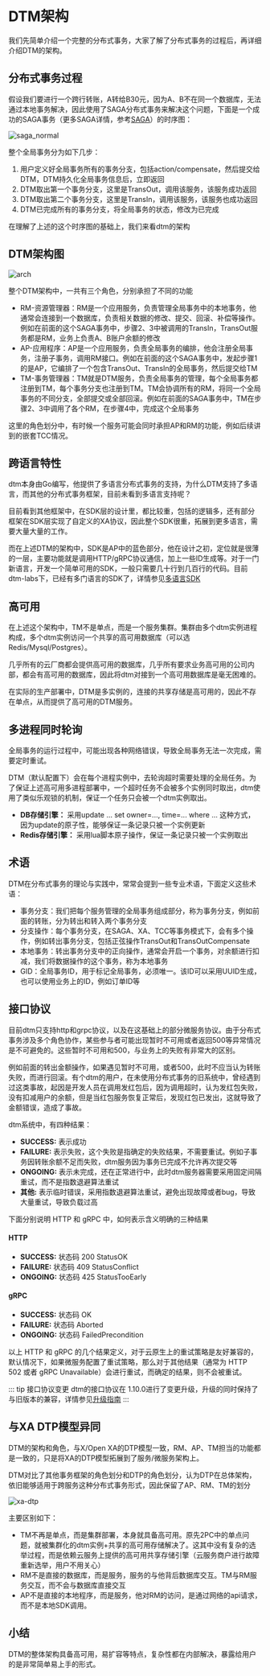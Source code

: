 # DTM架构

我们先简单介绍一个完整的分布式事务，大家了解了分布式事务的过程后，再详细介绍DTM的架构。

## 分布式事务过程

假设我们要进行一个跨行转账，A转给B30元，因为A、B不在同一个数据库，无法通过本地事务解决，因此使用了SAGA分布式事务来解决这个问题，下面是一个成功的SAGA事务（更多SAGA详情，参考[SAGA](./saga)）的时序图：

![saga_normal](../imgs/saga_normal.jpg)

整个全局事务分为如下几步：
1. 用户定义好全局事务所有的事务分支，包括action/compensate，然后提交给DTM，DTM持久化全局事务信息后，立即返回
2. DTM取出第一个事务分支，这里是TransOut，调用该服务，该服务成功返回
3. DTM取出第二个事务分支，这里是TransIn，调用该服务，该服务也成功返回
4. DTM已完成所有的事务分支，将全局事务的状态，修改为已完成

在理解了上述的这个时序图的基础上，我们来看dtm的架构

## DTM架构图
![arch](../imgs/arch.jpg)


整个DTM架构中，一共有三个角色，分别承担了不同的功能

- RM-资源管理器：RM是一个应用服务，负责管理全局事务中的本地事务，他通常会连接到一个数据库，负责相关数据的修改、提交、回滚、补偿等操作。例如在前面的这个SAGA事务中，步骤2、3中被调用的TransIn，TransOut服务都是RM，业务上负责A、B账户余额的修改
- AP-应用程序：AP是一个应用服务，负责全局事务的编排，他会注册全局事务，注册子事务，调用RM接口。例如在前面的这个SAGA事务中，发起步骤1的是AP，它编排了一个包含TransOut、TransIn的全局事务，然后提交给TM
- TM-事务管理器：TM就是DTM服务，负责全局事务的管理，每个全局事务都注册到TM，每个事务分支也注册到TM。TM会协调所有的RM，将同一个全局事务的不同分支，全部提交或全部回滚。例如在前面的SAGA事务中，TM在步骤2、3中调用了各个RM，在步骤4中，完成这个全局事务

这里的角色划分中，有时候一个服务可能会同时承担AP和RM的功能，例如后续讲到的嵌套TCC情况。

## 跨语言特性
dtm本身由Go编写，他提供了多语言分布式事务的支持，为什么DTM支持了多语言，而其他的分布式事务框架，目前未看到多语言支持呢？

目前看到其他框架中，在SDK层的设计里，都比较重，包括的逻辑多，还有部分框架在SDK层实现了自定义的XA协议，因此整个SDK很重，拓展到更多语言，需要大量大量的工作。

而在上述DTM的架构中，SDK是AP中的蓝色部分，他在设计之初，定位就是很薄的一层，主要功能就是调用HTTP/gRPC协议通信，加上一些ID生成等。对于一门新语言，开发一个简单可用的SDK，一般只需要几十行到几百行的代码。目前dtm-labs下，已经有多门语言的SDK了，详情参见[多语言SDK](../summary/code)

## 高可用
在上述这个架构中，TM不是单点，而是一个服务集群。集群由多个dtm实例进程构成，多个dtm实例访问一个共享的高可用数据库（可以选Redis/Mysql/Postgres）。

几乎所有的云厂商都会提供高可用的数据库，几乎所有要求业务高可用的公司内部，都会有高可用的数据库，因此将dtm对接到一个高可用数据库是毫无困难的。

在实际的生产部署中，DTM是多实例的，连接的共享存储是高可用的，因此不存在单点，从而提供了高可用的DTM服务。

## 多进程同时轮询

全局事务的运行过程中，可能出现各种网络错误，导致全局事务无法一次完成，需要定时重试。

DTM（默认配置下）会在每个进程实例中，去轮询超时需要处理的全局任务。为了保证上述高可用多进程部署中，一个超时任务不会被多个实例同时取出，dtm使用了类似乐观锁的机制，保证一个任务只会被一个dtm实例取出。

- **DB存储引擎：** 采用update ... set owner=..., time=... where ... 这种方式，因为update的原子性，能够保证一条记录只被一个实例更新
- **Redis存储引擎：** 采用lua脚本原子操作，保证一条记录只被一个实例取出

## 术语
DTM在分布式事务的理论与实践中，常常会提到一些专业术语，下面定义这些术语：
- 事务分支：我们把每个服务管理的全局事务组成部分，称为事务分支，例如前面的转账，分为转出和转入两个事务分支
- 分支操作：每个事务分支，在SAGA、XA、TCC等事务模式下，会有多个操作，例如转出事务分支，包括正弦操作TransOut和TransOutCompensate
- 本地事务：转出事务分支中的正向操作，通常会开启一个事务，对余额进行扣减，我们将数据操作的这个事务，称为本地事务
- GID：全局事务ID，用于标记全局事务，必须唯一。该ID可以采用UUID生成，也可以使用业务上的ID，例如订单ID等

## 接口协议

目前dtm只支持http和grpc协议，以及在这基础上的部分微服务协议。由于分布式事务涉及多个角色协作，某些参与者可能出现暂时不可用或者返回500等异常情况是不可避免的。这些暂时不可用和500，与业务上的失败有非常大的区别。

例如前面的转出金额操作，如果遇见暂时不可用，或者500，此时不应当认为转账失败，而进行回滚。有个dtm的用户，在未使用分布式事务的旧系统中，曾经遇到过这类事故，起因是开发人员在调用发红包后，因为调用超时，认为发红包失败，没有扣减用户的余额，但是当红包服务恢复正常后，发现红包已发出，这就导致了金额错误，造成了事故。

dtm系统中，有四种结果：
- **SUCCESS:** 表示成功
- **FAILURE:** 表示失败，这个失败是指确定的失败结果，不需要重试。例如子事务因转账余额不足而失败，dtm服务因为事务已完成不允许再次提交等
- **ONGOING:** 表示未完成，还在正常进行中，此时dtm服务器需要采用固定间隔重试，而不是指数退避算法重试
- **其他:** 表示临时错误，采用指数退避算法重试，避免出现故障或者bug，导致大量重试，导致负载过高

下面分别说明 HTTP 和 gRPC 中，如何表示含义明确的三种结果
#### HTTP
- **SUCCESS:** 状态码 200 StatusOK
- **FAILURE:** 状态码 409 StatusConflict
- **ONGOING:** 状态码 425 StatusTooEarly

#### gRPC
- **SUCCESS:** 状态码 OK
- **FAILURE:** 状态码 Aborted
- **ONGOING:** 状态码 FailedPrecondition

以上 HTTP 和 gRPC 的几个结果定义，对于云原生上的重试策略是友好兼容的，默认情况下，如果微服务配置了重试策略，那么对于其他结果（通常为 HTTP 502 或者 gRPC Unavailable）会进行重试，而确定的结果，则不会被重试。

::: tip 接口协议变更
dtm的接口协议在 1.10.0进行了变更升级，升级的同时保持了与旧版本的兼容，详情参见[升级指南](../deploy/upgrade)
:::


## 与XA DTP模型异同
DTM的架构和角色，与X/Open XA的DTP模型一致，RM、AP、TM担当的功能都是一致的，只是将XA的DTP模型拓展到了服务/微服务架构上。

DTM对比了其他事务框架的角色划分和DTP的角色划分，认为DTP在总体架构，依旧能够适用于跨服务这种分布式事务形式，因此保留了AP、RM、TM的划分

![xa-dtp](../imgs/xa-dtp.png)

主要区别如下：
- TM不再是单点，而是集群部署，本身就具备高可用。原先2PC中的单点问题，就被集群化的dtm实例+共享的高可用存储解决了。这其中没有复杂的选举过程，而是依赖云服务上提供的高可用共享存储引擎（云服务商户进行故障重新选举，用户不用关心）
- RM不是直接的数据库，而是服务，服务的与他背后数据库交互。TM与RM服务交互，而不会与数据库直接交互
- AP不是直接的本地程序，而是服务，他对RM的访问，是通过网络的api请求，而不是本地SDK调用。

## 小结
DTM的整体架构具备高可用，易扩容等特点，复杂性都在内部解决，暴露给用户的是非常简单易上手的形式。